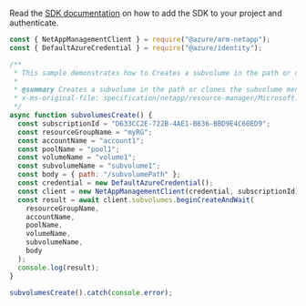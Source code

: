 Read the [SDK documentation](https://github.com/Azure/azure-sdk-for-js/blob/%40azure%2Farm-netapp_15.1.1/sdk/netapp/arm-netapp/README.md) on how to add the SDK to your project and authenticate.

```javascript
const { NetAppManagementClient } = require("@azure/arm-netapp");
const { DefaultAzureCredential } = require("@azure/identity");

/**
 * This sample demonstrates how to Creates a subvolume in the path or clones the subvolume mentioned in the parentPath
 *
 * @summary Creates a subvolume in the path or clones the subvolume mentioned in the parentPath
 * x-ms-original-file: specification/netapp/resource-manager/Microsoft.NetApp/stable/2021-10-01/examples/Subvolumes_Create.json
 */
async function subvolumesCreate() {
  const subscriptionId = "D633CC2E-722B-4AE1-B636-BBD9E4C60ED9";
  const resourceGroupName = "myRG";
  const accountName = "account1";
  const poolName = "pool1";
  const volumeName = "volume1";
  const subvolumeName = "subvolume1";
  const body = { path: "/subvolumePath" };
  const credential = new DefaultAzureCredential();
  const client = new NetAppManagementClient(credential, subscriptionId);
  const result = await client.subvolumes.beginCreateAndWait(
    resourceGroupName,
    accountName,
    poolName,
    volumeName,
    subvolumeName,
    body
  );
  console.log(result);
}

subvolumesCreate().catch(console.error);
```
